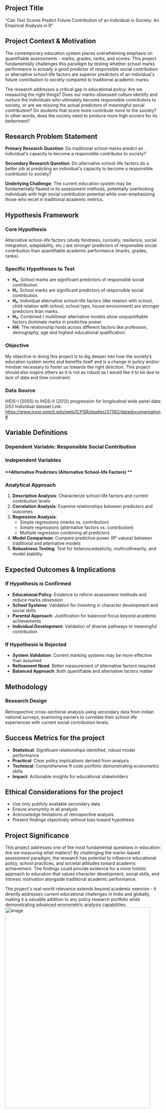 ## **Project Title**

“Can Test Scores Predict Future Contribution of an Individual in Society: An Empirical Analysis in R”

## **Project Context & Motivation**

The contemporary education system places overwhelming emphasis on quantifiable assessments - marks, grades, ranks, and scores. This project fundamentally challenges this paradigm by testing whether school marks performance is actually a good predictor of responsible social contribution or alternative school-life factors are superior predictors of an individual's future contribution to society compared to traditional academic marks.

The research addresses a critical gap in educational policy: Are we measuring the right things? Does our marks-obsessed culture identify and nurture the individuals who ultimately become responsible contributors to society, or are we missing the actual predictors of meaningful social contribution? Do students that score more contribute more to the society? In other words, does the society need to produce more high scorers for its betterment?

## **Research Problem Statement**

**Primary Research Question**: Do traditional school marks predict an individual's capacity to become a responsible contributor to society? 

**Secondary Research Question**: Do alternative school-life factors do a better job at predicting an individual's capacity to become a responsible contributor to society?

**Underlying Challenge**: The current education system may be fundamentally flawed in its assessment methods, potentially overlooking individuals with high social contribution potential while over-emphasizing those who excel in traditional academic metrics.

## **Hypothesis Framework**

### **Core Hypothesis**
Alternative school-life factors (study fondness, curiosity, resilience, social integration, adaptability, etc.) are stronger predictors of responsible social contribution than quantifiable academic performance (marks, grades, ranks).

### **Specific Hypotheses to Test**
- **H₀**: School marks are significant predictors of responsible social contribution.
- **H₁**: School marks are significant predictors of responsible social contribution.
- **H₂**: Individual alternative school-life factors (like relation with school, child relation with school, school type, house environment) are stronger predictors than marks.
- **H₃**: Combined / multilinear alternative models show unquantifiable factors dominate marks in predictive power.
- **H4**: The relationship holds across different factors like profession, demography, age and highest educational qualification.

### **Objective**

My objective in doing this project is to dig deeper into how the society’s education system works and benefits itself and is a change in policy and/or mindset necessary to foster us towards the right direction. This project should also inspire others as it is not as robust as I would like it to be due to lack of data and time constraint.

### **Data Source**

IHDS-I (2005) to IHDS-II (2012) progression for longitudinal wide panel data: 
DS3 Individual dataset
Link: https://www.icpsr.umich.edu/web/ICPSR/studies/37382/datadocumentation#

## **Variable Definitions**

### **Dependent Variable: Responsible Social Contribution**

<Description as in code>

### **Independent Variables**

<Description as in code>

#### **Alternative Predictors (Alternative School-life Factors) **

<Description as in code>

### **Analytical Approach**

1. **Descriptive Analysis**: Characterize school-life factors and current contribution levels
2. **Correlation Analysis**: Examine relationships between predictors and outcomes
3. **Regression Analysis**: 
   - Simple regressions (marks vs. contribution)
   - Simple regressions (alternative factors vs. contribution)
   - Multiple regression combining all predictors
4. **Model Comparison**: Compare predictive power (R² values) between traditional and alternative models
5. **Robustness Testing**: Test for heteroscedasticity, multicollinearity, and model stability

## **Expected Outcomes & Implications**

### **If Hypothesis is Confirmed**
- **Educational Policy**: Evidence to reform assessment methods and reduce marks obsession
- **School Systems**: Validation for investing in character development and social skills
- **Parental Approach**: Justification for balanced focus beyond academic achievements
- **Individual Development**: Validation of diverse pathways to meaningful contribution

### **If Hypothesis is Rejected**
- **System Validation**: Current marking systems may be more effective than assumed
- **Refinement Need**: Better measurement of alternative factors required
- **Balanced Approach**: Both quantifiable and alternative factors matter

## **Methodology**

### **Research Design**
Retrospective cross-sectional analysis using secondary data from Indian national surveys, examining earners to correlate their school-life experiences with current social contribution levels.

## **Success Metrics for the project**
- **Statistical**: Significant relationships identified, robust model performance
- **Practical**: Clear policy implications derived from analysis
- **Technical**: Comprehensive R code portfolio demonstrating econometric skills
- **Impact**: Actionable insights for educational stakeholders

## **Ethical Considerations for the project**
- Use only publicly available secondary data
- Ensure anonymity in all analysis
- Acknowledge limitations of retrospective analysis
- Present findings objectively without bias toward hypothesis

## **Project Significance**
This project addresses one of the most fundamental questions in education: Are we measuring what matters? By challenging the marks-based assessment paradigm, the research has potential to influence educational policy, school practices, and societal attitudes toward academic achievement. The findings could provide evidence for a more holistic approach to education that values character development, social skills, and intrinsic motivation alongside traditional academic performance.

The project's real-world relevance extends beyond academic exercise - it directly addresses current educational challenges in India and globally, making it a valuable addition to any policy research portfolio while demonstrating advanced econometric analysis capabilities.
<img width="468" height="646" alt="image" src="https://github.com/user-attachments/assets/6f3bd350-190c-47f2-b037-dba53d8cd4f0" />
